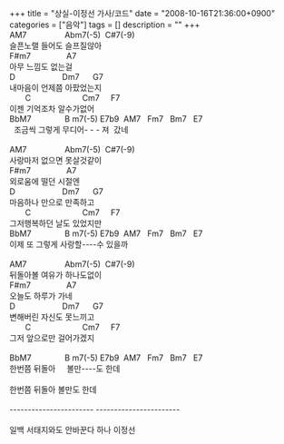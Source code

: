 +++
title = "상실-이정선 가사/코드"
date = "2008-10-16T21:36:00+0900"
categories = ["음악"]
tags = []
description = ""
+++
<span class="copyright_entry" style="display:block;" title="상실-이정선 가사/코드@@**@@http://shed.egloos.com/1823701"></span>
<span id="d1">AM7&nbsp;&nbsp;&nbsp;&nbsp;&nbsp;&nbsp;&nbsp;&nbsp;&nbsp;&nbsp;&nbsp;&nbsp;&nbsp;&nbsp;&nbsp;&nbsp; Abm7(-5)&nbsp; C#7(-9)<br>슬픈노랠 들어도 슬프질않아<br>F#m7&nbsp;&nbsp;&nbsp;&nbsp;&nbsp;&nbsp;&nbsp;&nbsp;&nbsp;&nbsp;&nbsp;&nbsp;&nbsp;&nbsp;&nbsp; A7<br>아무 느낌도 없는걸<br>D&nbsp;&nbsp;&nbsp;&nbsp;&nbsp;&nbsp;&nbsp;&nbsp;&nbsp;&nbsp;&nbsp;&nbsp;&nbsp;&nbsp;&nbsp;&nbsp;&nbsp;&nbsp;&nbsp;&nbsp; Dm7&nbsp;&nbsp;&nbsp;&nbsp;&nbsp; G7<br>내마음이 언제쯤 아팠었는지<br>&nbsp;&nbsp;&nbsp;&nbsp;&nbsp;&nbsp; C&nbsp;&nbsp;&nbsp;&nbsp;&nbsp;&nbsp;&nbsp;&nbsp;&nbsp;&nbsp;&nbsp;&nbsp;&nbsp;&nbsp;&nbsp;&nbsp;&nbsp;&nbsp;&nbsp;&nbsp;&nbsp;&nbsp; Cm7&nbsp;&nbsp;&nbsp;&nbsp; F7<br>이젠 기억조차 알수가없어<br>BbM7&nbsp;&nbsp;&nbsp;&nbsp;&nbsp;&nbsp;&nbsp;&nbsp;&nbsp;&nbsp;&nbsp;&nbsp;&nbsp;&nbsp; B</span>
<span id="d1">m7(-5) E7</span>b9&nbsp; AM7&nbsp;&nbsp; Fm7&nbsp;&nbsp; Bm7&nbsp;&nbsp; E7
<br>
<span id="d1">&nbsp;&nbsp;조금씩 그렇게 무디어-</span>
<span id="d1">-</span>
<span id="d1">-</span>
<span id="d1">져&nbsp; 갔네<br><br></span>
<span id="d1">AM7&nbsp;&nbsp;&nbsp;&nbsp;&nbsp;&nbsp;&nbsp;&nbsp;&nbsp;&nbsp;&nbsp;&nbsp;&nbsp;&nbsp;&nbsp;&nbsp; Abm7(-5)&nbsp; C#7(-9)</span>
<br>
<span id="d1">사랑마저 없으면 못살것같이</span>
<span id="d1"><br>F#m7&nbsp;&nbsp;&nbsp;&nbsp;&nbsp;&nbsp;&nbsp;&nbsp;&nbsp;&nbsp;&nbsp;&nbsp;&nbsp;&nbsp;&nbsp; A7</span>
<br>
<span id="d1">외로움에 떨던 시절엔<br></span>
<span id="d1">D&nbsp;&nbsp;&nbsp;&nbsp;&nbsp;&nbsp;&nbsp;&nbsp;&nbsp;&nbsp;&nbsp;&nbsp;&nbsp;&nbsp;&nbsp;&nbsp;&nbsp;&nbsp;&nbsp;&nbsp; Dm7&nbsp;&nbsp;&nbsp;&nbsp;&nbsp; G7</span>
<br>
<span id="d1">마음하나 만으로 만족하고</span>
<span id="d1"><br>&nbsp;&nbsp;&nbsp;&nbsp;&nbsp;&nbsp; C&nbsp;&nbsp;&nbsp;&nbsp;&nbsp;&nbsp;&nbsp;&nbsp;&nbsp;&nbsp;&nbsp;&nbsp;&nbsp;&nbsp;&nbsp;&nbsp;&nbsp;&nbsp;&nbsp;&nbsp;&nbsp;&nbsp; Cm7&nbsp;&nbsp;&nbsp;&nbsp; F7</span>
<br>
<span id="d1">그저행복하던 날도 있었지만</span>
<span id="d1"><br>BbM7&nbsp;&nbsp;&nbsp;&nbsp;&nbsp;&nbsp;&nbsp;&nbsp;&nbsp;&nbsp;&nbsp;&nbsp;&nbsp;&nbsp; B</span>
<span id="d1">m7(-5) E7</span>b9&nbsp; AM7&nbsp;&nbsp; Fm7&nbsp;&nbsp; Bm7&nbsp;&nbsp; E7
<br>
<span id="d1">이제 또 그렇게 사랑할----수 있을까<br><br></span>
<span id="d1">AM7&nbsp;&nbsp;&nbsp;&nbsp;&nbsp;&nbsp;&nbsp;&nbsp;&nbsp;&nbsp;&nbsp;&nbsp;&nbsp;&nbsp;&nbsp;&nbsp; Abm7(-5)&nbsp; C#7(-9)</span>
<br>
<span id="d1">뒤돌아볼 여유가 하나도없이</span>
<span id="d1"><br>F#m7&nbsp;&nbsp;&nbsp;&nbsp;&nbsp;&nbsp;&nbsp;&nbsp;&nbsp;&nbsp;&nbsp;&nbsp;&nbsp;&nbsp;&nbsp; A7</span>
<br>
<span id="d1">오늘도 하루가 가네</span>
<span id="d1"><br></span>
<span id="d1">D&nbsp;&nbsp;&nbsp;&nbsp;&nbsp;&nbsp;&nbsp;&nbsp;&nbsp;&nbsp;&nbsp;&nbsp;&nbsp;&nbsp;&nbsp;&nbsp;&nbsp;&nbsp;&nbsp;&nbsp; Dm7&nbsp;&nbsp;&nbsp;&nbsp;&nbsp; G7</span>
<br>
<span id="d1">변해버린 자신도 못느끼고</span>
<span id="d1"><br>&nbsp;&nbsp;&nbsp;&nbsp;&nbsp;&nbsp; C&nbsp;&nbsp;&nbsp;&nbsp;&nbsp;&nbsp;&nbsp;&nbsp;&nbsp;&nbsp;&nbsp;&nbsp;&nbsp;&nbsp;&nbsp;&nbsp;&nbsp;&nbsp;&nbsp;&nbsp;&nbsp;&nbsp; Cm7&nbsp;&nbsp;&nbsp;&nbsp; F7</span>
<br>
<span id="d1">그저 앞으로만 걸어가겠지<br></span>
<span id="d1"><br>BbM7&nbsp;&nbsp;&nbsp;&nbsp;&nbsp;&nbsp;&nbsp;&nbsp;&nbsp;&nbsp;&nbsp;&nbsp;&nbsp;&nbsp; B</span>
<span id="d1">m7(-5) E7</span>b9&nbsp; AM7&nbsp;&nbsp; Fm7&nbsp;&nbsp; Bm7&nbsp;&nbsp; E7
<br>
<span id="d1">한번쯤 뒤돌아&nbsp;&nbsp;&nbsp;&nbsp; 볼만----도 한데<br><br>한번쯤 뒤돌아 볼만도 한데<br><br>-----------------------</span>
<span id="d1">-----------------------</span>
<br>
<span id="d1"><br>일백 서태지와도 안바꾼다 하나 이정선<br></span> 
<!--
       <rdf:RDF xmlns:rdf="http://www.w3.org/1999/02/22-rdf-syntax-ns#"
		    xmlns:dc="http://purl.org/dc/elements/1.1/"
		    xmlns:trackback="http://madskills.com/public/xml/rss/module/trackback/">
       <rdf:Description
	        rdf:about="http://shed.egloos.com/1823701"
	        dc:identifier="http://shed.egloos.com/1823701"
	        dc:title="상실-이정선 가사/코드"
	        trackback:ping="http://shed.egloos.com/tb/1823701"/>
       </rdf:RDF>
       -->

<ul></ul>